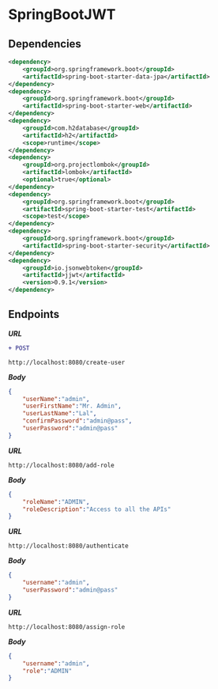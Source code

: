 # SpringBootJWT

## Dependencies

```xml
<dependency>
	<groupId>org.springframework.boot</groupId>
	<artifactId>spring-boot-starter-data-jpa</artifactId>
</dependency>
<dependency>
	<groupId>org.springframework.boot</groupId>
	<artifactId>spring-boot-starter-web</artifactId>
</dependency>
<dependency>
	<groupId>com.h2database</groupId>
	<artifactId>h2</artifactId>
	<scope>runtime</scope>
</dependency>
<dependency>
	<groupId>org.projectlombok</groupId>
	<artifactId>lombok</artifactId>
	<optional>true</optional>
</dependency>
<dependency>
	<groupId>org.springframework.boot</groupId>
	<artifactId>spring-boot-starter-test</artifactId>
	<scope>test</scope>
</dependency>
<dependency>
	<groupId>org.springframework.boot</groupId>
	<artifactId>spring-boot-starter-security</artifactId>
</dependency>
<dependency>
	<groupId>io.jsonwebtoken</groupId>
	<artifactId>jjwt</artifactId>
	<version>0.9.1</version>
</dependency>
```
## Endpoints

**_URL_**  
```diff
+ POST
```
```url
http://localhost:8080/create-user
```
**_Body_**
```json
{
    "userName":"admin",
    "userFirstName":"Mr. Admin",
    "userLastName":"Lal",
    "confirmPassword":"admin@pass",
    "userPassword":"admin@pass"
}
```
**_URL_**
```url
http://localhost:8080/add-role
```
**_Body_**
```json
{
    "roleName":"ADMIN",
    "roleDescription":"Access to all the APIs"
}
```
**_URL_**
```url
http://localhost:8080/authenticate
```
**_Body_**
```json
{
    "username":"admin",
    "userPassword":"admin@pass"
}
```
**_URL_**
```url
http://localhost:8080/assign-role
```
**_Body_**
```json
{
    "username":"admin",
    "role":"ADMIN"
}
```
